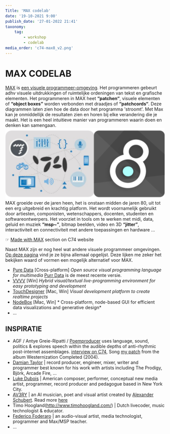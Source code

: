 ```yaml
---
Title: 'MAX codelab'
date: '19-10-2021 9:00'
publish_date: '27-01-2022 21:41'
taxonomy:
    tag:
        - workshop
        - codelab
media_order: 'c74-max8_v2.png'
---
```

# MAX CODELAB
[MAX](https://cycling74.com/products/max) is [een visuele programmeer-omgeving](https://en.wikipedia.org/wiki/Visual_programming_language). Het programmeren gebeurt adhv visuele uitdrukkingen of ruimtelijke ordeningen van tekst en grafische elementen. Het programmeren in MAX heet **“patchen“**, visuele elementen of **“object boxes”** worden verbonden met draadjes of **“patchcords“**. Deze diagrammen laten zien hoe de data door het programma 'stroomt'. Met Max kan je onmiddellijk de resultaten zien en horen bij elke verandering die je maakt. Het is een heel intuitieve manier van programmeren waarin doen en denken kan samengaan.
![MAX](c74-max8_v2.png)    
MAX groeide over de jaren heen, het is onstaan midden de jaren 80, uit tot een erg uitgebreid en krachtig platform. Het wordt voornamelijk gebruikt door artiesten, componisten, wetenschappers, docenten, studenten en softwareontwerpers. Het voorziet in tools om te werken met midi, data, geluid en muziek **“msp~”**, bitmap beelden, video en 3D **“jitter”**, interactiviteit en connectiviteit met andere toepassingen en hardware ...

☞ [Made with MAX](https://cycling74.com/products/made-with-max) section on C74 website

Naast MAX zijn er nog heel wat andere visuele programmeer omgevingen. [Op deze pagina](https://github.com/ivanreese/visual-programming-codex/blob/master/implementations.md) vind je ze bijna allemaal opgelijst. Deze lijken me zeker het bekijken waard of vormen een mogelijk alternatief voor MAX.
* [Pure Data](https://puredata.info/) [Cross-platform] *Open source visual programming language for multimedia* [Purr Data](https://github.com/agraef/purr-data/releases) is de meest recente versie.
* [VVVV](https://vvvv.org/) [Win] *Hybrid visual/textual live-programming environment for easy prototyping and development*
* [TouchDesigner](https://derivative.ca/) [Mac, Win] *Visual development platform to create realtime projects*
* [NodeBox](https://www.nodebox.net/) [Mac, Win] * Cross-platform, node-based GUI for efficient data visualizations and generative design*
* ...

## INSPIRATIE
* AGF / Antye Greie-Ripatti / [Poemproducer](http://www.poemproducer.com/) uses language, sound, politics & explores speech within the audible depths of anti-rhythmic post-internet assemblages. [interview on C74](https://cycling74.com/forums/an-interview-with-antye-greie-ripatti-agf/), Song [my patch](https://www.youtube.com/watch?v=7o5pPcqcS_k) from the album Westernization Completed (2004).
* [Damian Taylor](https://www.damiantaylor.com/) | record producer, engineer, mixer, writer and programmer best known for his work with artists including The Prodigy, Björk, Arcade Fire, ...
* [Luke Dubois](https://lukedubois.com/) | American composer, performer, conceptual new media artist, programmer, record producer and pedagogue based in New York City.
* [AV3RY](http://www.av3ry.net/) | an AI musician, poet and visual artist created by [Alexander Schubert](http://www.alexanderschubert.net). Read more [here](https://cycling74.com/projects/av3ry)
* Timo Hoogland(http://www.timohoogland.com/) | Dutch livecoder, music technologist & educator.
* [Federico Foderaro](https://www.federicofoderaro.com/patches.html) | an audio-visual artist, media technologist, programmer and Max/MSP teacher.
* ...
